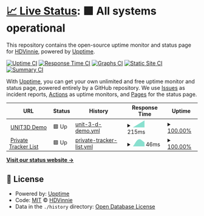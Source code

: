# [📈 Live Status](https://HDVinnie.github.io/TrackerHub): <!--live status--> **🟩 All systems operational**

This repository contains the open-source uptime monitor and status page for [HDVinnie](https://HDVinnie.github.io/TrackerHub), powered by [Upptime](https://github.com/upptime/upptime).

[![Uptime CI](https://github.com/HDVinnie/TrackerHub/workflows/Uptime%20CI/badge.svg)](https://github.com/HDVinnie/TrackerHub/actions?query=workflow%3A%22Uptime+CI%22)
[![Response Time CI](https://github.com/HDVinnie/TrackerHub/workflows/Response%20Time%20CI/badge.svg)](https://github.com/HDVinnie/TrackerHub/actions?query=workflow%3A%22Response+Time+CI%22)
[![Graphs CI](https://github.com/HDVinnie/TrackerHub/workflows/Graphs%20CI/badge.svg)](https://github.com/HDVinnie/TrackerHub/actions?query=workflow%3A%22Graphs+CI%22)
[![Static Site CI](https://github.com/HDVinnie/TrackerHub/workflows/Static%20Site%20CI/badge.svg)](https://github.com/HDVinnie/TrackerHub/actions?query=workflow%3A%22Static+Site+CI%22)
[![Summary CI](https://github.com/HDVinnie/TrackerHub/workflows/Summary%20CI/badge.svg)](https://github.com/HDVinnie/TrackerHub/actions?query=workflow%3A%22Summary+CI%22)

With [Upptime](https://upptime.js.org), you can get your own unlimited and free uptime monitor and status page, powered entirely by a GitHub repository. We use [Issues](https://github.com/HDVinnie/TrackerHub/issues) as incident reports, [Actions](https://github.com/HDVinnie/TrackerHub/actions) as uptime monitors, and [Pages](https://HDVinnie.github.io/TrackerHub) for the status page.

<!--start: status pages-->
<!-- This summary is generated by Upptime (https://github.com/upptime/upptime) -->
<!-- Do not edit this manually, your changes will be overwritten -->
<!-- prettier-ignore -->
| URL | Status | History | Response Time | Uptime |
| --- | ------ | ------- | ------------- | ------ |
| <img alt="" src="https://favicons.githubusercontent.com/unit3d.site" height="13"> [UNIT3D Demo](https://unit3d.site) | 🟩 Up | [unit-3-d-demo.yml](https://github.com/HDVinnie/TrackerHub/commits/HEAD/history/unit-3-d-demo.yml) | <details><summary><img alt="Response time graph" src="./graphs/unit-3-d-demo/response-time-week.png" height="20"> 215ms</summary><br><a href="https://HDVinnie.github.io/TrackerHub/history/unit-3-d-demo"><img alt="Response time 215" src="https://img.shields.io/endpoint?url=https%3A%2F%2Fraw.githubusercontent.com%2FHDVinnie%2FTrackerHub%2FHEAD%2Fapi%2Funit-3-d-demo%2Fresponse-time.json"></a><br><a href="https://HDVinnie.github.io/TrackerHub/history/unit-3-d-demo"><img alt="24-hour response time 215" src="https://img.shields.io/endpoint?url=https%3A%2F%2Fraw.githubusercontent.com%2FHDVinnie%2FTrackerHub%2FHEAD%2Fapi%2Funit-3-d-demo%2Fresponse-time-day.json"></a><br><a href="https://HDVinnie.github.io/TrackerHub/history/unit-3-d-demo"><img alt="7-day response time 215" src="https://img.shields.io/endpoint?url=https%3A%2F%2Fraw.githubusercontent.com%2FHDVinnie%2FTrackerHub%2FHEAD%2Fapi%2Funit-3-d-demo%2Fresponse-time-week.json"></a><br><a href="https://HDVinnie.github.io/TrackerHub/history/unit-3-d-demo"><img alt="30-day response time 215" src="https://img.shields.io/endpoint?url=https%3A%2F%2Fraw.githubusercontent.com%2FHDVinnie%2FTrackerHub%2FHEAD%2Fapi%2Funit-3-d-demo%2Fresponse-time-month.json"></a><br><a href="https://HDVinnie.github.io/TrackerHub/history/unit-3-d-demo"><img alt="1-year response time 215" src="https://img.shields.io/endpoint?url=https%3A%2F%2Fraw.githubusercontent.com%2FHDVinnie%2FTrackerHub%2FHEAD%2Fapi%2Funit-3-d-demo%2Fresponse-time-year.json"></a></details> | <details><summary><a href="https://HDVinnie.github.io/TrackerHub/history/unit-3-d-demo">100.00%</a></summary><a href="https://HDVinnie.github.io/TrackerHub/history/unit-3-d-demo"><img alt="All-time uptime 100.00%" src="https://img.shields.io/endpoint?url=https%3A%2F%2Fraw.githubusercontent.com%2FHDVinnie%2FTrackerHub%2FHEAD%2Fapi%2Funit-3-d-demo%2Fuptime.json"></a><br><a href="https://HDVinnie.github.io/TrackerHub/history/unit-3-d-demo"><img alt="24-hour uptime 100.00%" src="https://img.shields.io/endpoint?url=https%3A%2F%2Fraw.githubusercontent.com%2FHDVinnie%2FTrackerHub%2FHEAD%2Fapi%2Funit-3-d-demo%2Fuptime-day.json"></a><br><a href="https://HDVinnie.github.io/TrackerHub/history/unit-3-d-demo"><img alt="7-day uptime 100.00%" src="https://img.shields.io/endpoint?url=https%3A%2F%2Fraw.githubusercontent.com%2FHDVinnie%2FTrackerHub%2FHEAD%2Fapi%2Funit-3-d-demo%2Fuptime-week.json"></a><br><a href="https://HDVinnie.github.io/TrackerHub/history/unit-3-d-demo"><img alt="30-day uptime 100.00%" src="https://img.shields.io/endpoint?url=https%3A%2F%2Fraw.githubusercontent.com%2FHDVinnie%2FTrackerHub%2FHEAD%2Fapi%2Funit-3-d-demo%2Fuptime-month.json"></a><br><a href="https://HDVinnie.github.io/TrackerHub/history/unit-3-d-demo"><img alt="1-year uptime 100.00%" src="https://img.shields.io/endpoint?url=https%3A%2F%2Fraw.githubusercontent.com%2FHDVinnie%2FTrackerHub%2FHEAD%2Fapi%2Funit-3-d-demo%2Fuptime-year.json"></a></details>
| <img alt="" src="https://favicons.githubusercontent.com/hdvinnie.github.io" height="13"> [Private Tracker List](https://hdvinnie.github.io/Private-Trackers-Spreadsheet) | 🟩 Up | [private-tracker-list.yml](https://github.com/HDVinnie/TrackerHub/commits/HEAD/history/private-tracker-list.yml) | <details><summary><img alt="Response time graph" src="./graphs/private-tracker-list/response-time-week.png" height="20"> 46ms</summary><br><a href="https://HDVinnie.github.io/TrackerHub/history/private-tracker-list"><img alt="Response time 46" src="https://img.shields.io/endpoint?url=https%3A%2F%2Fraw.githubusercontent.com%2FHDVinnie%2FTrackerHub%2FHEAD%2Fapi%2Fprivate-tracker-list%2Fresponse-time.json"></a><br><a href="https://HDVinnie.github.io/TrackerHub/history/private-tracker-list"><img alt="24-hour response time 46" src="https://img.shields.io/endpoint?url=https%3A%2F%2Fraw.githubusercontent.com%2FHDVinnie%2FTrackerHub%2FHEAD%2Fapi%2Fprivate-tracker-list%2Fresponse-time-day.json"></a><br><a href="https://HDVinnie.github.io/TrackerHub/history/private-tracker-list"><img alt="7-day response time 46" src="https://img.shields.io/endpoint?url=https%3A%2F%2Fraw.githubusercontent.com%2FHDVinnie%2FTrackerHub%2FHEAD%2Fapi%2Fprivate-tracker-list%2Fresponse-time-week.json"></a><br><a href="https://HDVinnie.github.io/TrackerHub/history/private-tracker-list"><img alt="30-day response time 46" src="https://img.shields.io/endpoint?url=https%3A%2F%2Fraw.githubusercontent.com%2FHDVinnie%2FTrackerHub%2FHEAD%2Fapi%2Fprivate-tracker-list%2Fresponse-time-month.json"></a><br><a href="https://HDVinnie.github.io/TrackerHub/history/private-tracker-list"><img alt="1-year response time 46" src="https://img.shields.io/endpoint?url=https%3A%2F%2Fraw.githubusercontent.com%2FHDVinnie%2FTrackerHub%2FHEAD%2Fapi%2Fprivate-tracker-list%2Fresponse-time-year.json"></a></details> | <details><summary><a href="https://HDVinnie.github.io/TrackerHub/history/private-tracker-list">100.00%</a></summary><a href="https://HDVinnie.github.io/TrackerHub/history/private-tracker-list"><img alt="All-time uptime 100.00%" src="https://img.shields.io/endpoint?url=https%3A%2F%2Fraw.githubusercontent.com%2FHDVinnie%2FTrackerHub%2FHEAD%2Fapi%2Fprivate-tracker-list%2Fuptime.json"></a><br><a href="https://HDVinnie.github.io/TrackerHub/history/private-tracker-list"><img alt="24-hour uptime 100.00%" src="https://img.shields.io/endpoint?url=https%3A%2F%2Fraw.githubusercontent.com%2FHDVinnie%2FTrackerHub%2FHEAD%2Fapi%2Fprivate-tracker-list%2Fuptime-day.json"></a><br><a href="https://HDVinnie.github.io/TrackerHub/history/private-tracker-list"><img alt="7-day uptime 100.00%" src="https://img.shields.io/endpoint?url=https%3A%2F%2Fraw.githubusercontent.com%2FHDVinnie%2FTrackerHub%2FHEAD%2Fapi%2Fprivate-tracker-list%2Fuptime-week.json"></a><br><a href="https://HDVinnie.github.io/TrackerHub/history/private-tracker-list"><img alt="30-day uptime 100.00%" src="https://img.shields.io/endpoint?url=https%3A%2F%2Fraw.githubusercontent.com%2FHDVinnie%2FTrackerHub%2FHEAD%2Fapi%2Fprivate-tracker-list%2Fuptime-month.json"></a><br><a href="https://HDVinnie.github.io/TrackerHub/history/private-tracker-list"><img alt="1-year uptime 100.00%" src="https://img.shields.io/endpoint?url=https%3A%2F%2Fraw.githubusercontent.com%2FHDVinnie%2FTrackerHub%2FHEAD%2Fapi%2Fprivate-tracker-list%2Fuptime-year.json"></a></details>

<!--end: status pages-->

[**Visit our status website →**](https://HDVinnie.github.io/TrackerHub)

## 📄 License

- Powered by: [Upptime](https://github.com/upptime/upptime)
- Code: [MIT](./LICENSE) © [HDVinnie](https://HDVinnie.github.io/TrackerHub)
- Data in the `./history` directory: [Open Database License](https://opendatacommons.org/licenses/odbl/1-0/)
